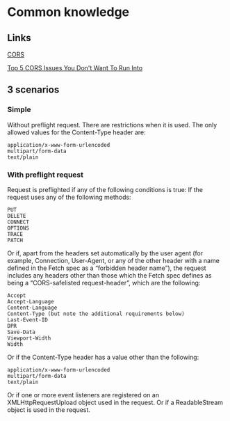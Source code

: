 # Common knowledge
## Links
[CORS](https://developer.mozilla.org/uk/docs/Web/HTTP/CORS#%D0%9F%D1%80%D0%B8%D0%BA%D0%BB%D0%B0%D0%B4%D0%B8_%D1%81%D1%86%D0%B5%D0%BD%D0%B0%D1%80%D1%96%D1%97%D0%B2_%D0%BA%D0%BE%D0%BD%D1%82%D1%80%D0%BE%D0%BB%D1%8E_%D0%B4%D0%BE%D1%81%D1%82%D1%83%D0%BF%D1%83)

[Top 5 CORS Issues You Don't Want To Run Into](https://dev.to/heytulsiprasad/top-5-cors-issues-you-don-t-want-to-run-into-16hi?utm_source=digest_mailer&utm_medium=email&utm_campaign=digest_email)
## 3 scenarios
### Simple
Without preflight request.
There are restrictions when it is used.
The only allowed values for the Content-Type header are:
````
application/x-www-form-urlencoded
multipart/form-data
text/plain
````
### With preflight request
Request is preflighted if any of the following conditions is true:
If the request uses any of the following methods:
````
PUT
DELETE
CONNECT
OPTIONS
TRACE
PATCH
````
Or if, apart from the headers set automatically by the user agent (for example, Connection, User-Agent, or any of the other header with a name defined in the Fetch spec as a “forbidden header name”), the request includes any headers other than those which the Fetch spec defines as being a “CORS-safelisted request-header”, which are the following:
````
Accept
Accept-Language
Content-Language
Content-Type (but note the additional requirements below)
Last-Event-ID
DPR
Save-Data
Viewport-Width
Width
````
Or if the Content-Type header has a value other than the following:
````
application/x-www-form-urlencoded
multipart/form-data
text/plain
````
Or if one or more event listeners are registered on an XMLHttpRequestUpload object used in the request.
Or if a ReadableStream object is used in the request.
````  
